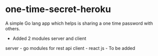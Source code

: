 # one-time-secret-heroku
A simple Go lang app which helps is sharing a one time password with others.

- Added 2 modules server and client 

server - go modules for rest api 
client - react js - To be added 
